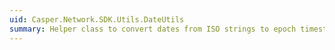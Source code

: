 ```yaml
---
uid: Casper.Network.SDK.Utils.DateUtils
summary: Helper class to convert dates from ISO strings to epoch timestamps and vice versa.
---
```


